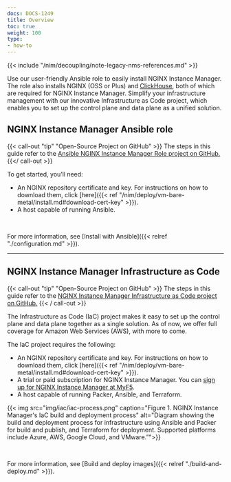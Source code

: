 ```yaml
---
docs: DOCS-1249
title: Overview
toc: true
weight: 100
type:
- how-to
---
```


{{< include "/nim/decoupling/note-legacy-nms-references.md" >}}

Use our user-friendly Ansible role to easily install NGINX Instance Manager. The role also installs NGINX (OSS or Plus) and [ClickHouse](https://clickhouse.com), both of which are required for NGINX Instance Manager. Simplify your infrastructure management with our innovative Infrastructure as Code project, which enables you to set up the control plane and data plane as a unified solution.

## NGINX Instance Manager Ansible role

{{< call-out "tip" "Open-Source Project on GitHub" >}}
The steps in this guide refer to the <a href="https://github.com/nginxinc/ansible-role-nginx-management-suite" target="_blank">Ansible NGINX Instance Manager Role project on GitHub.</a> <i class="fa-solid fa-arrow-up-right-from-square" style="color:#009639;"></i>
{{</ call-out >}}

To get started, you’ll need:

- An NGINX repository certificate and key. For instructions on how to download them, click [here]({{< ref "/nim/deploy/vm-bare-metal/install.md#download-cert-key" >}}).
- A host capable of running Ansible.

<br>

For more information, see [Install with Ansible]({{< relref "./configuration.md" >}}).

---

## NGINX Instance Manager Infrastructure as Code

{{< call-out "tip" "Open-Source Project on GitHub" >}}
The steps in this guide refer to the <a href="https://github.com/nginxinc/nginx-management-suite-iac" target="_blank">NGINX Instance Manager Infrastructure as Code project on GitHub.</a> <i class="fa-solid fa-arrow-up-right-from-square" style="color:#009639;"></i>
{{< / call-out >}}

The Infrastructure as Code (IaC) project makes it easy to set up the control plane and data plane together as a single solution. As of now, we offer full coverage for Amazon Web Services (AWS), with more to come.

The IaC project requires the following:

- An NGINX repository certificate and key. For instructions on how to download them, click [here]({{< ref "/nim/deploy/vm-bare-metal/install.md#download-cert-key" >}}).
- A trial or paid subscription for NGINX Instance Manager. You can [sign up for NGINX Instance Manager at MyF5](https://account.f5.com/myf5).
- A host capable of running Packer, Ansible, and Terraform.

{{< img src="img/iac/iac-process.png" caption="Figure 1. NGINX Instance Manager's IaC build and deployment process" alt="Diagram showing the build and deployment process for infrastructure using Ansible and Packer for build and publish, and Terraform for deployment. Supported platforms include Azure, AWS, Google Cloud, and VMware.”">}}

<br>

For more information, see [Build and deploy images]({{< relref "./build-and-deploy.md" >}}).
